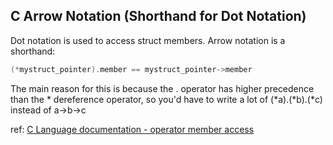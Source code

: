 C Arrow Notation (Shorthand for Dot Notation)
-

Dot notation is used to access struct members. Arrow notation is a shorthand:

```c
(*mystruct_pointer).member == mystruct_pointer->member
```

The main reason for this is because the . operator has higher precedence than the * dereference operator, so you'd have to write a lot of (*a).(*b).(*c) instead of a->b->c


ref: [C Language documentation - operator member access](https://en.cppreference.com/w/c/language/operator_member_access)